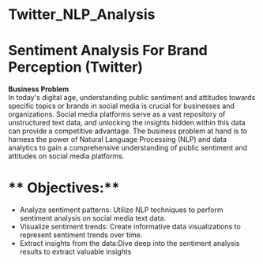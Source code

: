 # Twitter_NLP_Analysis
# **Sentiment Analysis For Brand Perception (Twitter)**

**Business Problem**  
In today's digital age, understanding public sentiment and attitudes towards specific topics or brands in social media is crucial for businesses and organizations. Social media platforms serve as a vast repository of unstructured text data, and unlocking the insights hidden within this data can provide a competitive advantage. The business problem at hand is to harness the power of Natural Language Processing (NLP) and data analytics to gain a comprehensive understanding of public sentiment and attitudes on social media platforms.

# ** Objectives:**

* Analyze sentiment patterns: Utilize NLP techniques to perform sentiment analysis on social media text data.
* Visualize sentiment trends: Create informative data visualizations to represent sentiment trends over time.
* Extract insights from the data:Dive deep into the sentiment analysis results to extract valuable insights

  

